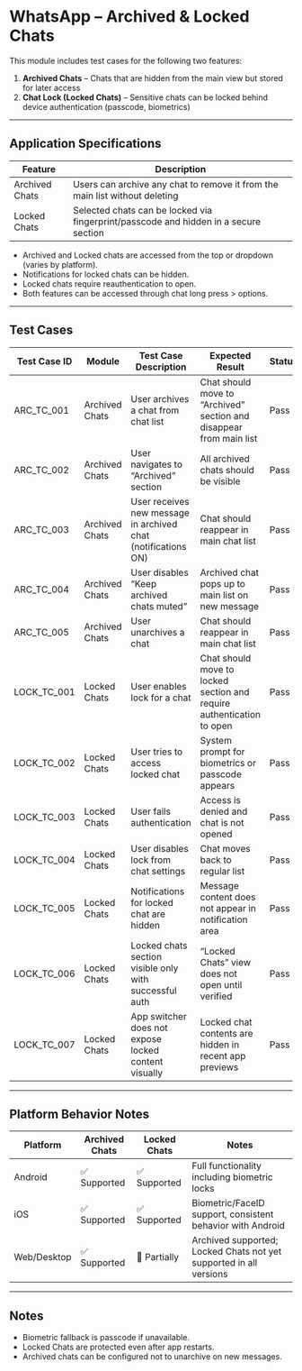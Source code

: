 # WhatsApp – Archived & Locked Chats

This module includes test cases for the following two features:

1. **Archived Chats** – Chats that are hidden from the main view but stored for later access
2. **Chat Lock (Locked Chats)** – Sensitive chats can be locked behind device authentication (passcode, biometrics)

---

## Application Specifications

| Feature           | Description                                                                 |
|------------------|-----------------------------------------------------------------------------|
| Archived Chats    | Users can archive any chat to remove it from the main list without deleting |
| Locked Chats      | Selected chats can be locked via fingerprint/passcode and hidden in a secure section |

- Archived and Locked chats are accessed from the top or dropdown (varies by platform).
- Notifications for locked chats can be hidden.
- Locked chats require reauthentication to open.
- Both features can be accessed through chat long press > options.

---

## Test Cases

| Test Case ID     | Module             | Test Case Description                                                     | Expected Result                                                                 | Status | Priority | Notes                                      |
|------------------|--------------------|----------------------------------------------------------------------------|----------------------------------------------------------------------------------|--------|----------|--------------------------------------------|
| ARC_TC_001       | Archived Chats     | User archives a chat from chat list                                       | Chat should move to “Archived” section and disappear from main list              | Pass   | High     |                                            |
| ARC_TC_002       | Archived Chats     | User navigates to “Archived” section                                      | All archived chats should be visible                                            | Pass   | High     |                                            |
| ARC_TC_003       | Archived Chats     | User receives new message in archived chat (notifications ON)            | Chat should reappear in main chat list                                          | Pass   | Medium   | Platform dependent (can be changed in settings) |
| ARC_TC_004       | Archived Chats     | User disables “Keep archived chats muted”                                 | Archived chat pops up to main list on new message                               | Pass   | Low      |                                            |
| ARC_TC_005       | Archived Chats     | User unarchives a chat                                                    | Chat should reappear in main chat list                                          | Pass   | High     |                                            |
| LOCK_TC_001      | Locked Chats       | User enables lock for a chat                                              | Chat should move to locked section and require authentication to open           | Pass   | High     |                                            |
| LOCK_TC_002      | Locked Chats       | User tries to access locked chat                                          | System prompt for biometrics or passcode appears                                | Pass   | High     |                                            |
| LOCK_TC_003      | Locked Chats       | User fails authentication                                                 | Access is denied and chat is not opened                                         | Pass   | High     |                                            |
| LOCK_TC_004      | Locked Chats       | User disables lock from chat settings                                     | Chat moves back to regular list                                                 | Pass   | Medium   |                                            |
| LOCK_TC_005      | Locked Chats       | Notifications for locked chat are hidden                                  | Message content does not appear in notification area                            | Pass   | Medium   |                                            |
| LOCK_TC_006      | Locked Chats       | Locked chats section visible only with successful auth                    | “Locked Chats” view does not open until verified                                | Pass   | High     |                                            |
| LOCK_TC_007      | Locked Chats       | App switcher does not expose locked content visually                      | Locked chat contents are hidden in recent app previews                          | Pass   | Medium   | Applies to mobile platforms only           |

---

## Platform Behavior Notes

| Platform       | Archived Chats | Locked Chats | Notes                                                                 |
|----------------|----------------|--------------|-----------------------------------------------------------------------|
| Android        | ✅ Supported   | ✅ Supported  | Full functionality including biometric locks                          |
| iOS            | ✅ Supported   | ✅ Supported  | Biometric/FaceID support, consistent behavior with Android            |
| Web/Desktop    | ✅ Supported   | 🔸 Partially  | Archived supported; Locked Chats not yet supported in all versions    |

---

## Notes

- Biometric fallback is passcode if unavailable.
- Locked Chats are protected even after app restarts.
- Archived chats can be configured not to unarchive on new messages.
